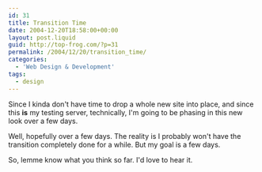 ```yaml
---
id: 31
title: Transition Time
date: 2004-12-20T18:58:00+00:00
layout: post.liquid
guid: http://top-frog.com/?p=31
permalink: /2004/12/20/transition_time/
categories:
  - 'Web Design & Development'
tags:
  - design
---
```

Since I kinda don't have time to drop a whole new site into place, and since this **is** my testing server, technically, I'm going to be phasing in this new look over a few days.

Well, hopefully over a few days. The reality is I probably won't have the transition completely done for a while. But my goal is a few days.

So, lemme know what you think so far. I'd love to hear it.
